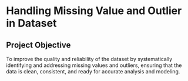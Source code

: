 # Handling Missing Value and Outlier in Dataset

## Project Objective
To improve the quality and reliability of the dataset by systematically identifying and addressing missing values and outliers, ensuring that the data is clean, consistent, and ready for accurate analysis and modeling.

